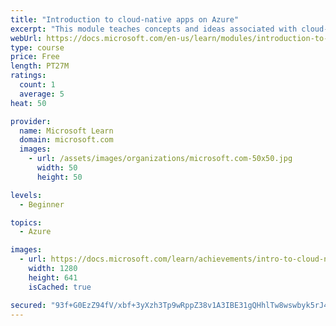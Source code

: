 ```yaml
---
title: "Introduction to cloud-native apps on Azure"
excerpt: "This module teaches concepts and ideas associated with cloud-native apps. We cover selecting Open-Source Software (OSS) components like Kubernetes and PostgreSQL, as well as unique Azure tools like Cosmos DB. We’ll also identify situations that call for building cloud-native apps, and review selecting components in an example scenario."
webUrl: https://docs.microsoft.com/en-us/learn/modules/introduction-to-cloud-native-apps/
type: course
price: Free
length: PT27M
ratings:
  count: 1
  average: 5
heat: 50

provider:
  name: Microsoft Learn
  domain: microsoft.com
  images:
    - url: /assets/images/organizations/microsoft.com-50x50.jpg
      width: 50
      height: 50

levels:
  - Beginner

topics:
  - Azure

images:
  - url: https://docs.microsoft.com/learn/achievements/intro-to-cloud-native-apps-social.png
    width: 1280
    height: 641
    isCached: true

secured: "93f+G0EzZ94fV/xbf+3yXzh3Tp9wRppZ38v1A3IBE31gQHhlTw8wswbyk5rJ4oYCGB0/r9zYWRJg3Y41Tch0xMyt1DFPOH/29m18Xce5CKj3pTDoyZH0zr88DcJjaVxBN2C0Yaxao9z2v4EQ9UTnZDPl8RpFzcgdHrl+9ZhTcJsuB9W6fKW8D471JwLg4A0/XzRxUFuC0aRjAv/KLCsXKCBNNyyc2l85r7P8VxfcR1JUjPzzUkd55GWIEyzUJzSFwvuXLwcF6Zq9ZmxvPEe22m/cvTHgAyQPLGvb/c6o8eKVRNphaHKvNM2a04on14uLK4jlXJIzeiNMx+umNCBa92Pqodx13H2rIomkxmUGgdR40/0cYIfgVq74VXmsSTAoV4Zox3ThbcX4NyhR/wMD7kY96mbFVqVfeA1CyCwjBbQ=;vL/8hRN8HIMXaFAUyMH/sw=="
---
```


